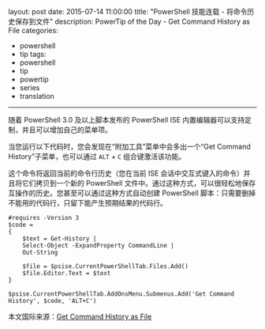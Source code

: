 ﻿layout: post
date: 2015-07-14 11:00:00
title: "PowerShell 技能连载 - 将命令历史保存到文件"
description: PowerTip of the Day - Get Command History as File
categories:
- powershell
- tip
tags:
- powershell
- tip
- powertip
- series
- translation
---
随着 PowerShell 3.0 及以上脚本发布的 PowerShell ISE 内置编辑器可以支持定制，并且可以增加自己的菜单项。

当您运行以下代码时，您会发现在“附加工具”菜单中会多出一个“Get Command History”子菜单，也可以通过 `ALT` + `C` 组合键激活该功能。

这个命令将返回当前的命令行历史（您在当前 ISE 会话中交互式键入的命令）并且将它们拷贝到一个新的 PowerShell 文件中。通过这种方式，可以很轻松地保存互操作的历史。您甚至可以通过这种方式自动创建 PowerShell 脚本：只需要删掉不能用的代码行，只留下能产生预期结果的代码行。

    #requires -Version 3
    $code =
    {
        $text = Get-History |
        Select-Object -ExpandProperty CommandLine |
        Out-String
    
        $file = $psise.CurrentPowerShellTab.Files.Add()
        $file.Editor.Text = $text
    }
    
    $psise.CurrentPowerShellTab.AddOnsMenu.Submenus.Add('Get Command History', $code, 'ALT+C')

<!--more-->
本文国际来源：[Get Command History as File](http://community.idera.com/powershell/powertips/b/tips/posts/get-command-history-as-file)
